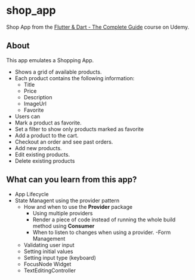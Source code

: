 # shop_app

Shop App from the [Flutter & Dart - The Complete Guide](https://www.udemy.com/course/learn-flutter-dart-to-build-ios-android-apps/)  course on Udemy.

## About
This app emulates a Shopping App.
- Shows a grid of available products.
- Each product contains the following information:
  - Title
  - Price 
  - Description
  - ImageUrl
  - Favorite
- Users can
 - Mark a product as favorite.
 - Set a filter to show only products marked as favorite
 - Add a product to the cart.
 - Checkout an order and see past orders.
 - Add new products.
 - Edit existing products.
 - Delete existing products

## What can you learn from this app?
- App Lifecycle
- State Managent using the provider pattern
  - How and when to use the **Provider** package
    - Using multiple providers
    - Render a piece of code instead of running the whole build method using **Consumer**
    - When to listen to changes when using a provider.
-Form Management
  - Validating user input
  - Setting initial values
  - Setting input type (keyboard) 
  - FocusNode Widget
  - TextEditingController
